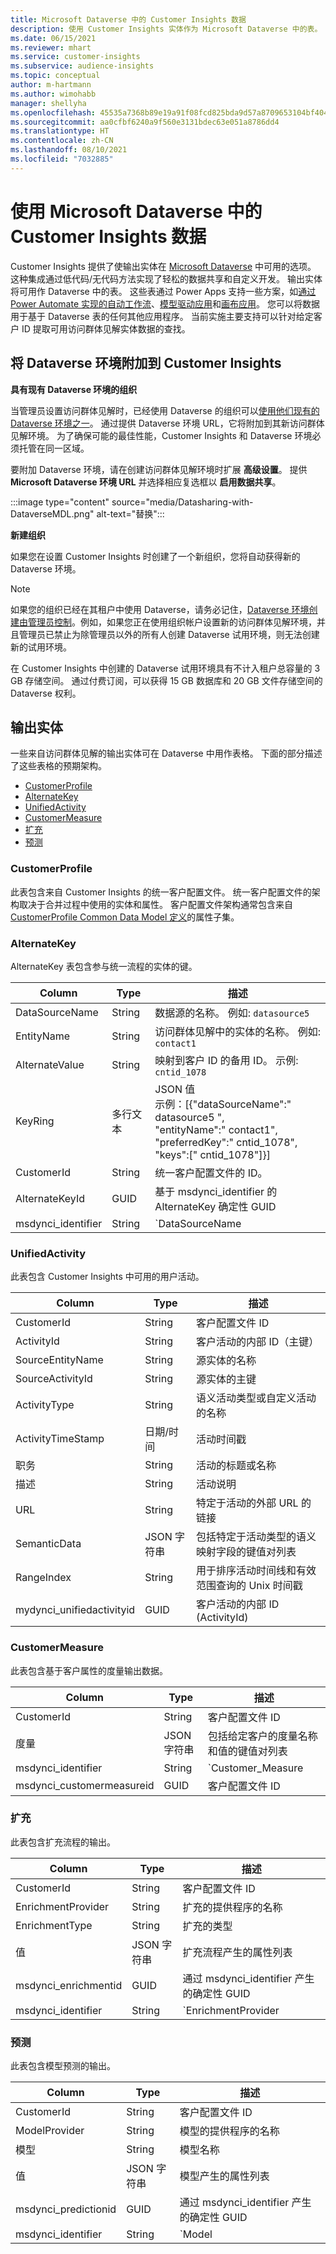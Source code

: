 ```yaml
---
title: Microsoft Dataverse 中的 Customer Insights 数据
description: 使用 Customer Insights 实体作为 Microsoft Dataverse 中的表。
ms.date: 06/15/2021
ms.reviewer: mhart
ms.service: customer-insights
ms.subservice: audience-insights
ms.topic: conceptual
author: m-hartmann
ms.author: wimohabb
manager: shellyha
ms.openlocfilehash: 45535a7368b89e19a91f08fcd825bda9d57a8709653104bf4043c29ffa14d0b8
ms.sourcegitcommit: aa0cfbf6240a9f560e3131bdec63e051a8786dd4
ms.translationtype: HT
ms.contentlocale: zh-CN
ms.lasthandoff: 08/10/2021
ms.locfileid: "7032885"
---
```

# <a name="work-with-customer-insights-data-in-microsoft-dataverse"></a>使用 Microsoft Dataverse 中的 Customer Insights 数据

Customer Insights 提供了使输出实体在 [Microsoft Dataverse](/powerapps/maker/data-platform/data-platform-intro.md) 中可用的选项。 这种集成通过低代码/无代码方法实现了轻松的数据共享和自定义开发。 输出实体将可用作 Dataverse 中的表。 这些表通过 Power Apps 支持一些方案，如[通过 Power Automate 实现的自动工作流](/power-automate/getting-started)、[模型驱动应用](/powerapps/maker/model-driven-apps/)和[画布应用](/powerapps/maker/canvas-apps/)。 您可以将数据用于基于 Dataverse 表的任何其他应用程序。 当前实施主要支持可以针对给定客户 ID 提取可用访问群体见解实体数据的查找。

## <a name="attach-a-dataverse-environment-to-customer-insights"></a>将 Dataverse 环境附加到 Customer Insights

**具有现有 Dataverse 环境的组织**

当管理员设置访问群体见解时，已经使用 Dataverse 的组织可以[使用他们现有的 Dataverse 环境之一](get-started-paid.md)。 通过提供 Dataverse 环境 URL，它将附加到其新访问群体见解环境。 为了确保可能的最佳性能，Customer Insights 和 Dataverse 环境必须托管在同一区域。

要附加 Dataverse 环境，请在创建访问群体见解环境时扩展 **高级设置**。 提供 **Microsoft Dataverse 环境 URL** 并选择相应复选框以 **启用数据共享**。

:::image type="content" source="media/Datasharing-with-DataverseMDL.png" alt-text="替换":::

**新建组织**

如果您在设置 Customer Insights 时创建了一个新组织，您将自动获得新的 Dataverse 环境。

> [!NOTE]
> 如果您的组织已经在其租户中使用 Dataverse，请务必记住，[Dataverse 环境创建由管理员控制](/power-platform/admin/control-environment-creation.md)。例如，如果您正在使用组织帐户设置新的访问群体见解环境，并且管理员已禁止为除管理员以外的所有人创建 Dataverse 试用环境，则无法创建新的试用环境。
> 
> 在 Customer Insights 中创建的 Dataverse 试用环境具有不计入租户总容量的 3 GB 存储空间。  通过付费订阅，可以获得 15 GB 数据库和 20 GB 文件存储空间的 Dataverse 权利。

## <a name="output-entities"></a>输出实体

一些来自访问群体见解的输出实体可在 Dataverse 中用作表格。 下面的部分描述了这些表格的预期架构。

- [CustomerProfile](#customerprofile)
- [AlternateKey](#alternatekey)
- [UnifiedActivity](#unifiedactivity)
- [CustomerMeasure](#customermeasure)
- [扩充](#enrichment)
- [预测](#prediction)


### <a name="customerprofile"></a>CustomerProfile

此表包含来自 Customer Insights 的统一客户配置文件。 统一客户配置文件的架构取决于合并过程中使用的实体和属性。 客户配置文件架构通常包含来自 [CustomerProfile Common Data Model 定义](/common-data-model/schema/core/applicationcommon/foundationcommon/crmcommon/solutions/customerinsights/customerprofile)的属性子集。

### <a name="alternatekey"></a>AlternateKey

AlternateKey 表包含参与统一流程的实体的键。

|Column  |Type  |描述  |
|---------|---------|---------|
|DataSourceName    |String         | 数据源的名称。 例如: `datasource5`        |
|EntityName        | String        | 访问群体见解中的实体的名称。 例如: `contact1`        |
|AlternateValue    |String         |映射到客户 ID 的备用 ID。 示例: `cntid_1078`         |
|KeyRing           | 多行文本        | JSON 值  </br> 示例：[{"dataSourceName":" datasource5 ",</br>"entityName":" contact1",</br>"preferredKey":" cntid_1078",</br>"keys":[" cntid_1078"]}]       |
|CustomerId         | String        | 统一客户配置文件的 ID。         |
|AlternateKeyId     | GUID         |  基于 msdynci_identifier 的 AlternateKey 确定性 GUID       |
|msdynci_identifier |   String      |   `DataSourceName|EntityName|AlternateValue`  </br> 示例：`testdatasource|contact1|cntid_1078`    |

### <a name="unifiedactivity"></a>UnifiedActivity

此表包含 Customer Insights 中可用的用户活动。

| Column            | Type        | 描述                                                                              |
|-------------------|-------------|------------------------------------------------------------------------------------------|
| CustomerId        | String      | 客户配置文件 ID                                                                      |
| ActivityId        | String      | 客户活动的内部 ID（主键）                                       |
| SourceEntityName  | String      | 源实体的名称                                                                |
| SourceActivityId  | String      | 源实体的主键                                                       |
| ActivityType      | String      | 语义活动类型或自定义活动的名称                                        |
| ActivityTimeStamp | 日期/时间    | 活动时间戳                                                                      |
| 职务             | String      | 活动的标题或名称                                                               |
| 描述       | String      | 活动说明                                                                     |
| URL               | String      | 特定于活动的外部 URL 的链接                                         |
| SemanticData      | JSON 字符串 | 包括特定于活动类型的语义映射字段的键值对列表 |
| RangeIndex        | String      | 用于排序活动时间线和有效范围查询的 Unix 时间戳 |
| mydynci_unifiedactivityid   | GUID | 客户活动的内部 ID (ActivityId) |

### <a name="customermeasure"></a>CustomerMeasure

此表包含基于客户属性的度量输出数据。

| Column             | Type             | 描述                 |
|--------------------|------------------|-----------------------------|
| CustomerId         | String           | 客户配置文件 ID        |
| 度量           | JSON 字符串      | 包括给定客户的度量名称和值的键值对列表 | 
| msdynci_identifier | String           | `Customer_Measure|CustomerId` |
| msdynci_customermeasureid | GUID      | 客户配置文件 ID |


### <a name="enrichment"></a>扩充

此表包含扩充流程的输出。

| Column               | Type             |  描述                                          |
|----------------------|------------------|------------------------------------------------------|
| CustomerId           | String           | 客户配置文件 ID                                 |
| EnrichmentProvider   | String           | 扩充的提供程序的名称                                  |
| EnrichmentType       | String           | 扩充的类型                                      |
| 值               | JSON 字符串      | 扩充流程产生的属性列表 |
| msdynci_enrichmentid | GUID             | 通过 msdynci_identifier 产生的确定性 GUID |
| msdynci_identifier   | String           | `EnrichmentProvider|EnrichmentType|CustomerId`         |

### <a name="prediction"></a>预测

此表包含模型预测的输出。

| Column               | Type        | 描述                                          |
|----------------------|-------------|------------------------------------------------------|
| CustomerId           | String      | 客户配置文件 ID                                  |
| ModelProvider        | String      | 模型的提供程序的名称                                      |
| 模型                | String      | 模型名称                                                |
| 值               | JSON 字符串 | 模型产生的属性列表 |
| msdynci_predictionid | GUID        | 通过 msdynci_identifier 产生的确定性 GUID | 
| msdynci_identifier   | String      |  `Model|ModelProvider|CustomerId`                      |

